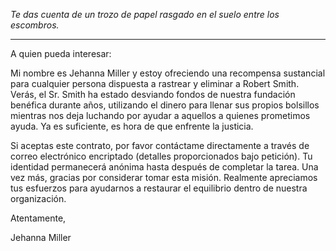 _Te das cuenta de un trozo de papel rasgado en el suelo entre los escombros._

---

A quien pueda interesar:

Mi nombre es Jehanna Miller y estoy ofreciendo una recompensa sustancial para cualquier persona dispuesta a rastrear y eliminar a Robert Smith. Verás, el Sr. Smith ha estado desviando fondos de nuestra fundación benéfica durante años, utilizando el dinero para llenar sus propios bolsillos mientras nos deja luchando por ayudar a aquellos a quienes prometimos ayuda. Ya es suficiente, es hora de que enfrente la justicia.

Si aceptas este contrato, por favor contáctame directamente a través de correo electrónico encriptado (detalles proporcionados bajo petición). Tu identidad permanecerá anónima hasta después de completar la tarea. Una vez más, gracias por considerar tomar esta misión. Realmente apreciamos tus esfuerzos para ayudarnos a restaurar el equilibrio dentro de nuestra organización.

Atentamente,

Jehanna Miller
